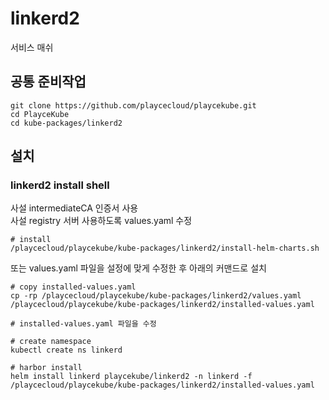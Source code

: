 # linkerd2

서비스 매쉬

## 공통 준비작업

```ShellSession
git clone https://github.com/playcecloud/playcekube.git
cd PlayceKube
cd kube-packages/linkerd2
```

## 설치

### linkerd2 install shell

사설 intermediateCA 인증서 사용  
사설 registry 서버 사용하도록 values.yaml 수정

```ShellSession
# install
/playcecloud/playcekube/kube-packages/linkerd2/install-helm-charts.sh
```

또는 values.yaml 파일을 설정에 맞게 수정한 후 아래의 커맨드로 설치

```ShellSession
# copy installed-values.yaml
cp -rp /playcecloud/playcekube/kube-packages/linkerd2/values.yaml /playcecloud/playcekube/kube-packages/linkerd2/installed-values.yaml

# installed-values.yaml 파일을 수정

# create namespace
kubectl create ns linkerd

# harbor install
helm install linkerd playcekube/linkerd2 -n linkerd -f /playcecloud/playcekube/kube-packages/linkerd2/installed-values.yaml
```

